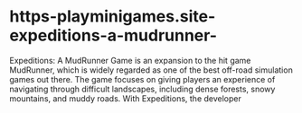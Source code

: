 # https-playminigames.site-expeditions-a-mudrunner-
Expeditions: A MudRunner Game is an expansion to the hit game MudRunner, which is widely regarded as one of the best off-road simulation games out there. The game focuses on giving players an experience of navigating through difficult landscapes, including dense forests, snowy mountains, and muddy roads. With Expeditions, the developer
